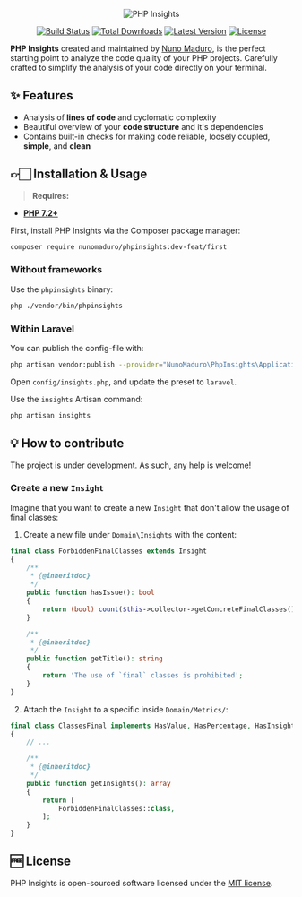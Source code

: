 <p align="center">

  <img alt="PHP Insights" src="https://raw.githubusercontent.com/nunomaduro/phpinsights/feat/first/docs/banner.png" >

  <p align="center">
    <a href="https://travis-ci.org/nunomaduro/phpinsights"><img src="https://img.shields.io/travis/nunomaduro/phpinsights/master.svg" alt="Build Status"></a>
    <a href="https://packagist.org/packages/nunomaduro/phpinsights"><img src="https://poser.pugx.org/nunomaduro/phpinsights/d/total.svg" alt="Total Downloads"></a>
    <a href="https://packagist.org/packages/nunomaduro/phpinsights"><img src="https://poser.pugx.org/nunomaduro/phpinsights/v/stable.svg" alt="Latest Version"></a>
    <a href="https://packagist.org/packages/nunomaduro/phpinsights"><img src="https://poser.pugx.org/nunomaduro/phpinsights/license.svg" alt="License"></a>
  </p>
</p>


**PHP Insights** created and maintained by [Nuno Maduro](https://github.com/nunomaduro), is the perfect starting point to analyze the code quality of your PHP projects.
Carefully crafted to simplify the analysis of your code directly on your terminal.

## ✨ Features

- Analysis of **lines of code** and cyclomatic complexity
- Beautiful overview of your **code structure** and it's dependencies
- Contains built-in checks for making code reliable, loosely coupled, **simple**, and **clean**

## 👉🏻 Installation & Usage

> **Requires:**
- **[PHP 7.2+](https://php.net/releases/)**

First, install PHP Insights via the Composer package manager:

```bash
composer require nunomaduro/phpinsights:dev-feat/first
```

### Without frameworks

Use the `phpinsights` binary:

```bash
php ./vendor/bin/phpinsights
```

### Within Laravel

You can publish the config-file with:

```bash
php artisan vendor:publish --provider="NunoMaduro\PhpInsights\Application\Adapters\Laravel\InsightsServiceProvider"
```

Open `config/insights.php`, and update the preset to `laravel`.

Use the `insights` Artisan command:

```bash
php artisan insights
```

## 💡 How to contribute

The project is under development. As such, any help is welcome!

### Create a new `Insight`

Imagine that you want to create a new `Insight` that don't allow the usage of final classes:

1. Create a new file under `Domain\Insights` with the content:

```php
final class ForbiddenFinalClasses extends Insight
{
    /**
     * {@inheritdoc}
     */
    public function hasIssue(): bool
    {
        return (bool) count($this->collector->getConcreteFinalClasses());
    }

    /**
     * {@inheritdoc}
     */
    public function getTitle(): string
    {
        return 'The use of `final` classes is prohibited';
    }
}
```

2. Attach the `Insight` to a specific inside `Domain/Metrics/`:

```php
final class ClassesFinal implements HasValue, HasPercentage, HasInsights
{
    // ...

    /**
     * {@inheritdoc}
     */
    public function getInsights(): array
    {
        return [
            ForbiddenFinalClasses::class,
        ];
    }
}
```

## 🆓 License
PHP Insights is open-sourced software licensed under the [MIT license](LICENSE.md).
